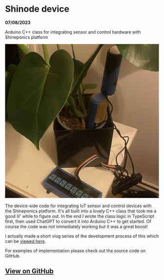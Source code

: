 # Shinode device

<p id="date"><strong>07/08/2023</strong></p>
<p id="desc">Arduino C++ class for integrating sensor and control hardware with Shineponics platform</p>

![twin-tree-diagram](/public/articles/source/shinode-device/shinodes.webp)

The device-side code for integrating IoT sensor and control devices with the Shineponics platform. It's all built into a lovely C++ class that took me a good lil' while to figure out. In the end I wrote the class logic in TypeScript first, then used ChatGPT to convert it into Arduino C++ to get started. Of course the code was not immediately working but it was a great boost!

I actually made a short vlog series of the development process of this which can be [viewed here](https://www.youtube.com/watch?v=w1dWu9TH9l0&list=PL_rri5TzIGYh3aXR0-sAqJy18Jl9vOiQf).

For examples of implementation please check out the source code on GitHub.

## [View on GitHub](https://github.com/shine-systems/shinode-device)

